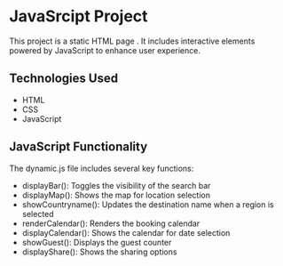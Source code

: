 
# JavaSrcipt Project

This project is a static HTML page . It includes interactive elements powered by JavaScript to enhance user experience.

## Technologies Used
- HTML
- CSS
- JavaScript
## JavaScript Functionality

The dynamic.js file includes several key functions:

- displayBar(): Toggles the visibility of the search bar
- displayMap(): Shows the map for location selection
- showCountryname(): Updates the destination name when a region is selected
- renderCalendar(): Renders the booking calendar
- displayCalendar(): Shows the calendar for date selection
- showGuest(): Displays the guest counter
- displayShare(): Shows the sharing options
